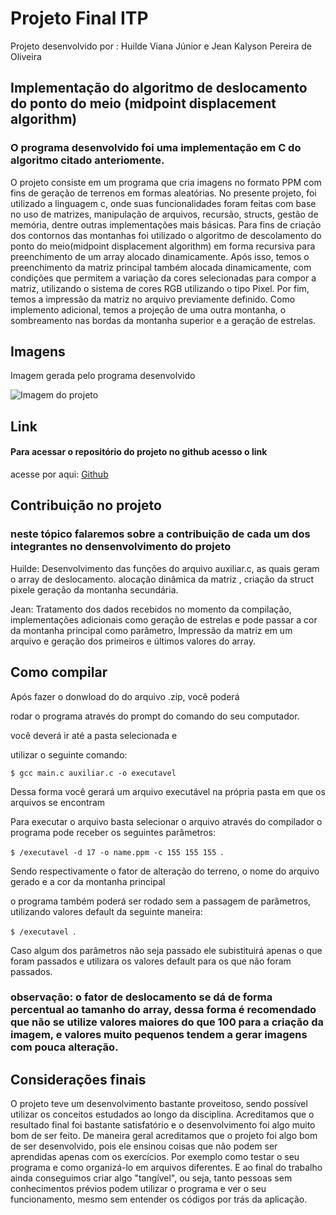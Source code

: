 # Projeto Final ITP

Projeto desenvolvido por : Huilde Viana Júnior e Jean Kalyson Pereira de Oliveira

## Implementação do algoritmo de deslocamento do ponto do meio (midpoint displacement algorithm)

### O programa desenvolvido foi uma implementação em C do algoritmo citado anteriomente.

O projeto consiste em um programa que cria imagens no formato PPM com fins de geração de terrenos em formas aleatórias. No presente projeto, foi utilizado a linguagem c, onde suas funcionalidades foram feitas com base no uso de matrizes, manipulação de arquivos, recursão, structs, gestão de memória, dentre outras implementações mais básicas. Para fins de criação dos contornos das montanhas foi utilizado o algoritmo de descolamento do ponto do meio(midpoint displacement algorithm) em forma recursiva para preenchimento de um array alocado dinamicamente. Após isso, temos o preenchimento da matriz principal também alocada dinamicamente, com condições que permitem a variação da cores selecionadas para compor a matriz, utilizando o sistema de cores RGB utilizando o tipo Pixel. Por fim, temos a impressão da matriz no arquivo previamente definido. Como implemento adicional, temos a projeção de uma outra montanha, o sombreamento nas bordas da montanha superior e a geração de estrelas.

## Imagens

Imagem gerada pelo programa desenvolvido

![Imagem do projeto](https://huilde.github.io/huilde/imagemprojeto.jpg)

## Link

#### Para acessar o repositório do projeto no github acesso o link

acesse por aqui: [Github](https://github.com/huilde/ProjetoFinalITP)

## Contribuição no projeto

### neste tópico falaremos sobre a contribuição de cada um dos integrantes no densenvolvimento do projeto

Huilde: Desenvolvimento das funções do arquivo auxiliar.c, as quais geram o array de deslocamento. alocação dinâmica da matriz , criação da struct pixele geração da montanha secundária.

Jean: Tratamento dos dados recebidos no momento da compilação, implementações adicionais como geração de estrelas e pode passar a cor da montanha principal como parâmetro, Impressão da matriz em um arquivo e geração dos primeiros e últimos valores do array.

## Como compilar

Após fazer o donwload do do arquivo .zip, você poderá <br/>

rodar o programa através do prompt do comando do seu computador.

você deverá ir até a pasta selecionada e <br/>

utilizar o seguinte comando:

`$ gcc main.c auxiliar.c -o executavel`<br/>

Dessa forma você gerará um arquivo executável na própria pasta em que os arquivos se encontram</br>

Para executar o arquivo basta selecionar o arquivo através do compilador o programa pode receber os seguintes parâmetros:

`$ /executavel -d 17 -o name.ppm -c 155 155 155 `. <br/>

Sendo respectivamente o fator de alteração do terreno, o nome do arquivo gerado e a cor da montanha principal<br>

o programa também poderá ser rodado sem a passagem de parâmetros, utilizando valores default da seguinte maneira:

`$ /executavel `.

Caso algum dos parâmetros não seja passado ele subistituirá apenas o que foram passados e utilizara os valores default para os que não foram passados.

### observação: o fator de deslocamento se dá de forma percentual ao tamanho do array, dessa forma é recomendado que não se utilize valores maiores do que 100 para a criação da imagem, e valores muito pequenos tendem a gerar imagens com pouca alteração.

## Considerações finais

O projeto teve um desenvolvimento bastante proveitoso, sendo possível utilizar os conceitos estudados ao longo da disciplina. Acreditamos que o resultado final foi bastante satisfatório e o desenvolvimento foi algo muito bom de ser feito. De maneira geral acreditamos que o projeto foi algo bom de ser desenvolvido, pois ele ensinou coisas que não podem ser aprendidas apenas com os exercícios. Por exemplo como testar o seu programa e como organizá-lo em arquivos diferentes. E ao final do trabalho ainda conseguimos criar algo "tangível", ou seja, tanto pessoas sem conhecimentos prévios podem utilizar o programa e ver o seu funcionamento, mesmo sem entender os códigos por trás da aplicação.

